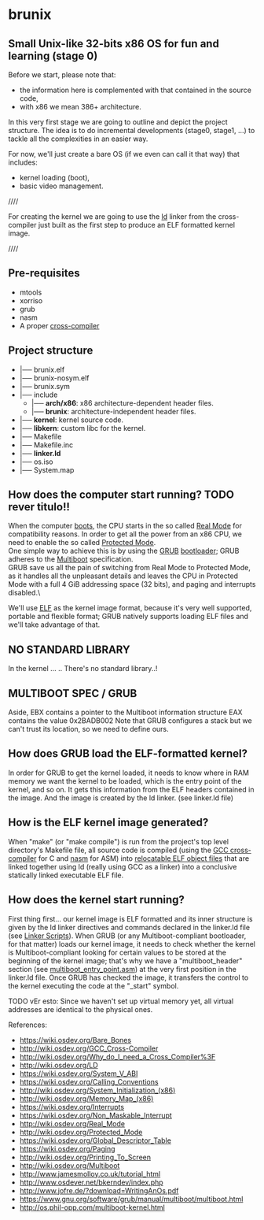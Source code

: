 # brunix
## Small Unix-like 32-bits x86 OS for fun and learning (stage 0)

Before we start, please note that:
* the information here is complemented with that contained in the source code,
* with x86 we mean 386+ architecture.

In this very first stage we are going to outline and depict the project
structure. The idea is to do incremental developments (stage0, stage1, ...) to
tackle all the complexities in an easier way.

For now, we'll just create a bare OS (if we even can call it that way) that
includes:
* kernel loading (boot),
* basic video management.

////


For creating the kernel we are going to use the
[ld](http://wiki.osdev.org/LD) linker from the cross-compiler just built as the
first step to produce an ELF formatted kernel image.

////

## Pre-requisites
* mtools
* xorriso
* grub
* nasm
* A proper [cross-compiler](http://wiki.osdev.org/GCC_Cross-Compiler)

## Project structure

 * |── brunix.elf
 * |── brunix-nosym.elf
 * |── brunix.sym
 * |── include
   * |── **arch/x86**: x86 architecture-dependent header files.
   * |── **brunix**: architecture-independent header files.
 * |── **kernel**: kernel source code.
 * |── **libkern**: custom libc for the kernel.
 * |── Makefile
 * |── Makefile.inc
 * |── **linker.ld**
 * |── os.iso
 * |── System.map


## How does the computer start running? TODO rever titulo!!

When the computer [boots](http://wiki.osdev.org/System_Initialization_(x86)),
the CPU starts in the so called [Real Mode](http://wiki.osdev.org/Real_Mode)
for compatibility reasons. In order to get all the power from an x86 CPU, we
need to enable the so called
[Protected Mode](http://wiki.osdev.org/Protected_Mode).\
One simple way to achieve this is by using the
[GRUB](https://wiki.osdev.org/GRUB)
[bootloader](https://wiki.osdev.org/Bootloader); GRUB adheres to the
[Multiboot](http://wiki.osdev.org/Multiboot) specification.\
GRUB save us all the pain of switching from Real Mode to Protected Mode, as it
handles all the unpleasant details and leaves the CPU in Protected Mode with a
full 4 GiB addressing space (32 bits), and paging and interrupts disabled.\

We'll use [ELF](http://wiki.osdev.org/ELF) as the kernel image format, because
it's very well supported, portable and flexible format; GRUB natively supports
loading ELF files and we'll take advantage of that.


## NO STANDARD LIBRARY

In the kernel ... .. There's no standard library..!


## MULTIBOOT SPEC / GRUB

Aside,
EBX contains a pointer to the Multiboot information structure
EAX contains the value 0x2BADB002
Note that GRUB configures a stack but we can't trust its location, so we need to define ours.


## How does GRUB load the ELF-formatted kernel?

In order for GRUB to get the kernel loaded, it needs to know where in RAM
memory we want the kernel to be loaded, which is the entry point of the kernel,
and so on. It gets this information from the ELF headers contained in the
image. And the image
is created by the ld linker. (see linker.ld file)

## How is the ELF kernel image generated?
When "make" (or "make compile") is run from the project's top level directory's Makefile file, all source code is compiled (using the [GCC cross-compiler](http://wiki.osdev.org/GCC_Cross-Compiler) for C and [nasm](http://wiki.osdev.org/NASM) for ASM) into [relocatable ELF object files](http://wiki.osdev.org/Object_Files) that are linked together using ld (really using GCC as a linker) into a conclusive statically linked executable ELF file.

## How does the kernel start running?
First thing first... our kernel image is ELF formatted and its inner structure is given by the ld linker directives and commands declared in the linker.ld file (see [Linker Scripts](http://wiki.osdev.org/Linker_Scripts)).
When GRUB (or any Multiboot-compliant bootloader, for that matter) loads our kernel image, it needs to check whether the kernel is Multiboot-compliant looking for certain values to be stored at the beginning of the kernel image; that's why we have a "multiboot_header" section (see [multiboot_entry_point.asm](/kernel/multiboot_entry_point.asm)) at the very first position in the linker.ld file.
Once GRUB has checked the image, it transfers the control to the kernel executing the code at the "_start" symbol.  


TODO vEr esto: Since we haven't set up virtual memory yet, all virtual addresses are identical to the physical ones.



References:

* https://wiki.osdev.org/Bare_Bones
* http://wiki.osdev.org/GCC_Cross-Compiler
* http://wiki.osdev.org/Why_do_I_need_a_Cross_Compiler%3F
* http://wiki.osdev.org/LD
* https://wiki.osdev.org/System_V_ABI
* https://wiki.osdev.org/Calling_Conventions
* http://wiki.osdev.org/System_Initialization_(x86)
* http://wiki.osdev.org/Memory_Map_(x86)
* https://wiki.osdev.org/Interrupts
* https://wiki.osdev.org/Non_Maskable_Interrupt
* http://wiki.osdev.org/Real_Mode
* http://wiki.osdev.org/Protected_Mode
* https://wiki.osdev.org/Global_Descriptor_Table
* https://wiki.osdev.org/Paging
* http://wiki.osdev.org/Printing_To_Screen
* http://wiki.osdev.org/Multiboot
* http://www.jamesmolloy.co.uk/tutorial_html
* http://www.osdever.net/bkerndev/index.php
* http://www.jofre.de/?download=WritingAnOs.pdf
* https://www.gnu.org/software/grub/manual/multiboot/multiboot.html
* http://os.phil-opp.com/multiboot-kernel.html
